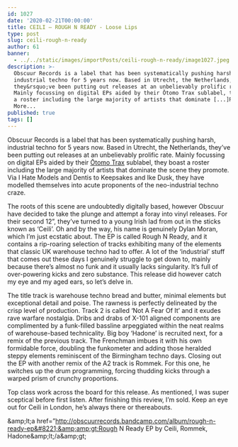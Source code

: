 ```yaml
---
id: 1027
date: '2020-02-21T00:00:00'
title: CEILI – ROUGH N READY - Loose Lips
type: post
slug: ceili-rough-n-ready
author: 61
banner:
  - ../../static/images/importPosts/ceili-rough-n-ready/image1027.jpeg
description: >-
  Obscuur Records is a label that has been systematically pushing harsh,
  industrial techno for 5 years now. Based in Utrecht, the Netherlands,
  they&rsquo;ve been putting out releases at an unbelievably prolific rate.
  Mainly focussing on digital EPs aided by their Ōtomo Trax sublabel, they boast
  a roster including the large majority of artists that dominate [...]Read
  More...
published: true
tags: []
---
```

Obscuur Records is a label that has been systematically pushing harsh, industrial techno for 5 years now. Based in Utrecht, the Netherlands, they’ve been putting out releases at an unbelievably prolific rate. Mainly focussing on digital EPs aided by their [Ōtomo Trax](https://www.discogs.com/label/1093305-%25C5%258Ctomo-Trax) sublabel, they boast a roster including the large majority of artists that dominate the scene they promote. Via I Hate Models and Dentis to Keepsakes and Ike Dusk, they have modelled themselves into acute proponents of the neo-industrial techno craze.

The roots of this scene are undoubtedly digitally based, however Obscuur have decided to take the plunge and attempt a foray into vinyl releases. For their second 12”, they’ve turned to a young Irish lad from out in the sticks known as ‘Ceili’. Oh and by the way, his name is genuinely Dylan Moran, which I’m just ecstatic about. The EP is called Rough N Ready, and it contains a rip-roaring selection of tracks exhibiting many of the elements that classic UK warehouse techno had to offer. A lot of the ‘industrial’ stuff that comes out these days I genuinely struggle to get down to, mainly because there’s almost no funk and it usually lacks singularity. It’s full of over-powering kicks and zero substance. This release did however catch my eye and my aged ears, so let’s delve in.

The title track is warehouse techno bread and butter, minimal elements but exceptional detail and poise. The rawness is perfectly delineated by the crisp level of production. Track 2 is called ‘Not A Fear Of It’ and it exudes rave warfare nostalgia. Dribs and drabs of X-101 aligned components are complimented by a funk-filled bassline arpeggiated within the neat realms of warehouse-based technicality. Big boy ‘Hadone’ is recruited next, for a remix of the previous track. The Frenchman imbues it with his own formidable force, doubling the funkometer and adding those heralded steppy elements reminiscent of the Birmingham techno days. Closing out the EP with another remix of the A2 track is Rommek. For this one, he switches up the drum programming, forcing thudding kicks through a warped prism of crunchy proportions. 

Top class work across the board for this release. As mentioned, I was super sceptical before first listen. After finishing this review, I’m sold. Keep an eye out for Ceili in London, he’s always there or thereabouts.

&amp;amp;lt;a href=&#8221;http://obscuurrecords.bandcamp.com/album/rough-n-ready-ep&#8221;&amp;amp;gt;Rough N Ready EP by Ceili, Rommek, Hadone&amp;amp;lt;/a&amp;amp;gt;